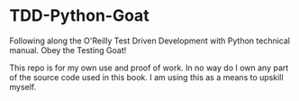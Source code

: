 # TDD-Python-Goat
Following along the O'Reilly Test Driven Development with Python technical manual. Obey the Testing Goat!

This repo is for my own use and proof of work. In no way do I own any part of the source code used in this book. 
I am using this as a means to upskill myself.
